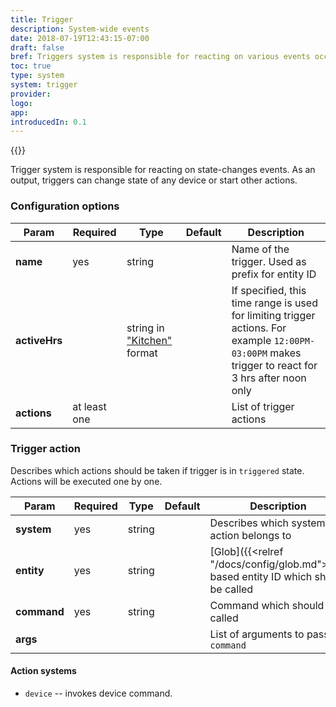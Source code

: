 ```yaml
---
title: Trigger
description: System-wide events
date: 2018-07-19T12:43:15-07:00
draft: false
bref: Triggers system is responsible for reacting on various events occured in the go-home system
toc: true
type: system
system: trigger
provider:
logo:
app:
introducedIn: 0.1
---
```

{{<provider>}}

Trigger system is responsible for reacting on state-changes events. As an output,
triggers can change state of any device or start other actions.

### Configuration options

| Param | Required | Type | Default | Description |
|-------|----------|------|---------|-------------|
| **name** | yes | string || Name of the trigger. Used as prefix for entity ID |
| **activeHrs** | | string in ["Kitchen"](https://golang.org/pkg/time/#pkg-constants) format || If specified, this time range is used for limiting trigger actions. For example `12:00PM-03:00PM` makes trigger to react for 3 hrs after noon only|
| **actions** | at least one  ||| List of trigger actions |

### Trigger action

Describes which actions should be taken if trigger is in `triggered` state.
Actions will be executed one by one.

| Param | Required | Type | Default | Description |
|-------|----------|------|---------|-------------|
| **system** | yes | string || Describes which system this action belongs to |
| **entity** | yes | string || [Glob]({{<relref "/docs/config/glob.md">}})-based entity ID which should be called |
| **command** | yes | string || Command which should be called |
| **args** |||| List of arguments to pass to `command` |

#### Action systems

* `device` -- invokes device command.
